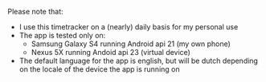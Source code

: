 Please note that:

- I use this timetracker on a (nearly) daily basis for my personal use
- The app is tested only on:
    - Samsung Galaxy S4 running Android api 21 (my own phone)
    - Nexus 5X running Andoid api 23 (virtual device)
- The default language for the app is english, but will be dutch depending on the locale of the device the app is running on
